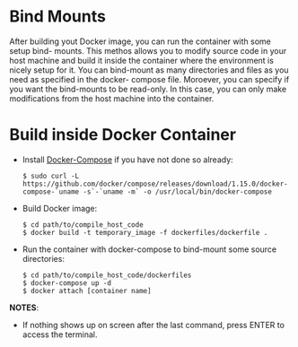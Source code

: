 # Bind Mounts

After building yout Docker image, you can run the container with some setup bind-
mounts. This methos allows you to modify source code in your host machine and
build it inside the container where the environment is nicely setup for it. You
can bind-mount as many directories and files as you need as specified in the docker-
compose file. Moroever, you can specify if you want the bind-mounts to be read-only.
In this case, you can only make modifications from the host machine into the
container.

# Build inside Docker Container

  * Install [Docker-Compose](https://docs.docker.com/compose/install/#prerequisites)
  if you have not done so already:

		$ sudo curl -L https://github.com/docker/compose/releases/download/1.15.0/docker-compose-`uname -s`-`uname -m` -o /usr/local/bin/docker-compose

  * Build Docker image:

		$ cd path/to/compile_host_code
		$ docker build -t temporary_image -f dockerfiles/dockerfile .

  * Run the container with docker-compose to bind-mount some source directories:

		$ cd path/to/compile_host_code/dockerfiles
		$ docker-compose up -d
		$ docker attach [container name]

**NOTES**:
  * If nothing shows up on screen after the last command, press ENTER to
	access the terminal.
